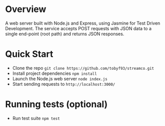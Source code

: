 # Overview
A web server built with Node.js and Express, using Jasmine for Test Driven Development.  The service accepts POST requests with JSON data to a single end-point (root path) and returns JSON responses.

# Quick Start
- Clone the repo ```git clone https://github.com/tobyf93/streamco.git```
- Install project dependencies ```npm install```
- Launch the Node.js web server ```node index.js```
- Start sending requests to ```http://localhost:3000/```

# Running tests (optional)
- Run test suite ```npm test```
